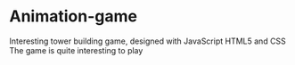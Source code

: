 # Animation-game

Interesting tower building game, designed with JavaScript HTML5 and CSS
The game is quite interesting to play
